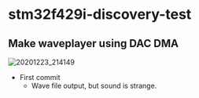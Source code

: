 # stm32f429i-discovery-test
## Make waveplayer using DAC DMA

![20201223_214149](https://user-images.githubusercontent.com/76506933/102997265-02c03b80-4568-11eb-9f44-310d7aff9c1b.png)
* First commit
  * Wave file output, but sound is strange.
  
